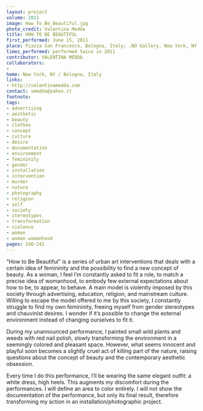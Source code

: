 ```yaml
---
layout: project
volume: 2011
image: How_To_Be_Beautiful.jpg
photo_credit: Valentina Medda
title: HOW TO BE BEAUTIFUL
first_performed: June 15, 2011
place: Piazza San Francesco, Bologna, Italy; .NO Gallery, New York, NY
times_performed: performed twice in 2011
contributor: VALENTINA MEDDA
collaborators:
- 
home: New York, NY / Bologna, Italy
links:
- http://valentinamedda.com
contact: vmedda@yahoo.it
footnote: 
tags:
- advertising
- aesthetic
- beauty
- clothes
- concept
- culture
- desire
- documentation
- environment
- femininity
- gender
- installation
- intervention
- murder
- nature
- photography
- religion
- self
- society
- stereotypes
- transformation
- violence
- woman
- woman womanhood
pages: 240-241
---
```


“How to Be Beautiful” is a series of urban art interventions that deals with a certain idea of femininity and the possibility to find a new concept of beauty. As a woman, I feel I’m constantly asked to fit a role, to match a precise idea of womanhood, to embody few external expectations about how to be, to appear, to behave. A main model is violently imposed by this society through advertising, education, religion, and mainstream culture. Willing to escape the model offered to me by this society, I constantly struggle to find my own femininity, freeing myself from gender stereotypes and chauvinist desires. I wonder if it’s possible to change the external environment instead of changing ourselves to fit it. 

During my unannounced performance, I painted small wild plants and weeds with red nail polish, slowly transforming the environment in a seemingly colored and pleasant space. However, what seems innocent and playful soon becomes a slightly cruel act of killing part of the nature, raising questions about the concept of beauty and the contemporary aesthetic obsession. 

Every time I do this performance, I’ll be wearing the same elegant outfit: a white dress, high heels. This augments my discomfort during the performances. I will define an area to color entirely. I will not show the documentation of the performance, but only its final result, therefore transforming my action in an installation/photographic project.

